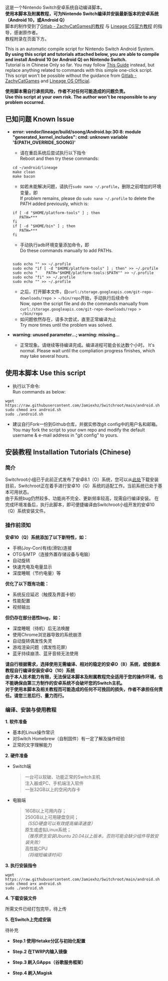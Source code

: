 这是一个Nintendo Switch安卓系统自动编译脚本。  
**使用本脚本及附属教程，可为Nintendo Switch编译并安装最新版本的安卓系统（Android 10，或Android Q）**  
脚本的制作受到了[Gitlab - ZachyCatGames的教程](https://gitlab.com/ZachyCatGames/q-tips-guide) 与 [Lineage OS官方教程](https://wiki.lineageos.org/devices/foster/build) 的指导，感谢原作者。  
教程附录在页面下方。  
  
This is an automatic compile script for Nintendo Switch Android System.  
**By using this script and tutorials attached below, you are able to compile and install Android 10 (or Android Q) on Nintendo Switch.**  
Tutorial is in Chinese Only so far. You may follow [This Guide](https://gitlab.com/ZachyCatGames/q-tips-guide) instead, but replace anything related to commands with this simple one-click script.  
This script won't be possible without the guidance from [Gitlab - ZachyCatGames](https://gitlab.com/ZachyCatGames/q-tips-guide) and [Lineage OS Official](https://wiki.lineageos.org/devices/foster/build).  
  
**使用脚本需自行承担风险，作者不对任何可能造成的问题负责。  
Use this script at your own risk. The author won't be responsible to any problem occurred.**

## 已知问题 Known Issue
  
 + **error: vendor/lineage/build/soong/Android.bp:30:8: module "generated_kernel_includes": cmd: unknown variable '$(PATH_OVERRIDE_SOONG)'**  
   
     + 请在重启系统后尝试执行以下指令  
     Reboot and then try these commands:  
  
     ```
     cd ~/android/lineage  
     make clean  
     make bacon
     ```
     + 如若未能解决问题，请执行`sudo nano ~/.profile`，删除之前增加的环境变量，即  
     If problem remains, please do `sudo nano ~/.profile` to delete the PATH added previously, which is:  
     ```
     if [ -d "$HOME/platform-tools" ] ; then  
        PATH=***  
     fi  
     if [ -d "$HOME/bin" ] ; then  
        PATH=*** 
     fi  
     ```
     + 手动执行adb环境变量添加命令，即  
     Do these commands manually to add PATHs.
     ```
  
     sudo echo "" >> ~/.profile  
     sudo echo "if [ -d "$HOME/platform-tools" ] ; then" >> ~/.profile  
     sudo echo "    PATH="$HOME/platform-tools:$PATH"" >> ~/.profile  
     sudo echo "fi" >> ~/.profile  
     sudo echo "" >> ~/.profile  
     ```  
  
     + 之后，打开脚本文件，自`curl:/storage.googleapis.com/git-repo-downloads/repo > ~/bin/repo`开始，手动执行后续命令  
     Now, open the script file and do the commands manually from `curl:/storage.googleapis.com/git-repo-downloads/repo > ~/bin/repo`  
     + 如问题依然存在，请多次尝试，直至正常编译为止   
     Try more times until the problem was solved.  
  
 + **warning: unused parameter...; warning: missing...**  
   
     + 正常现象。请继续等待编译完成。编译进程可能会长达数个小时。
     It's normal. Please wait until the compliation progress finishes, which may take several hours.
  
## 使用本脚本 Use this script 
  
 + 执行以下命令:  
   Run commands as below:  
```
wget https://raw.githubusercontent.com/Jamiexhz/Switchroot/main/android.sh
sudo chmod a+x android.sh
sudo ./android.sh
```
 + 建议自行Fork一份到Github仓库，并据实修改git config中的用户名和邮箱。  
   You may fork the script to your own repo and modify the default username & e-mail address in "git config" to yours.  
  
## 安装教程 Installation Tutorials (Chinese) #
  
### 简介  
Switchroot小组已于此前正式发布了安卓8.1（O）系统，您可以从[此处](https://forum.xda-developers.com/nintendo-switch/nintendo-switch-news-guides-discussion--development/rom-switchroot-lineageos-15-1-t3951389)下载安装  
目前，Switchroot正在着手进行安卓10（Q）系统的适配工作。当前系统已处于基本可用状态。  
由于系统bug仍然较多、功能尚不完全、更新频率较高，现需自行编译安装。
在完成环境准备后，执行此脚本，即可便捷编译由Switchroot小组开发的安卓10（Q）系统安装文件。  

### 操作前须知
  
**安卓10（Q）系统添加了以下新特性，如：**  
* 手柄(Joy-Con)有线(滑轨)连接  
* OTG与MTP（连接外置存储设备与电脑）  
* 自动旋转  
* 快速充电及电量显示  
* 深度睡眠（节约电量）等  
  
**优化了以下既有功能：**  
* 系统反应延迟（触摸及界面卡顿）  
* 性能配置  
* 视频输出  
  
**但仍存在部分恶性bug，如：**  
* 深度睡眠（待机）后无法唤醒  
* 使用Chrome浏览器导致的系统崩溃  
* 自动旋转偶发性失灵  
* 游戏渲染问题（偶发性花屏）  
* 蓝牙持续崩溃、蓝牙音频无法使用  
  
**请自行根据需求，选择使用无需编译、相对的稳定的安卓O（8）系统，或依据本教程自行编译安装安卓Q（10）系统**  
**由于本人技术能力有限，无法保证本脚本及附属教程完全适用于您的操作环境，也不能确保由第三方制作的安卓系统不会破坏您的Switch主机。  
对于使用本脚本及相关教程而可能造成的任何不可挽回的损失，作者不承担任何责任。请您三思后行、量力而行。**
  

### 编译、安装与使用教程    

**1. 软件准备**  
  
 + 基本的Linux操作常识  
 + 对Switch Homebrew（自制固件）有一定了解及操作经验
 + 正常的文字理解能力  
  
**2. 硬件准备**  
  
 + Switch端  
   
    >一台可以软破、功能正常的Switch主机  
    >注入器或PC、手机端注入软件  
    >一张32GB以上的空闲内存卡  
    
 + 电脑端  
   
    >16GB以上可用内存；  
    >250GB以上可用硬盘空间；  
    >*（SSD硬盘可以有效提高编译速度）*  
    >原生或虚拟Linux系统；  
    >*（推荐原生安装Ubuntu 20.04以上版本，否则可能会缺少组件导致安装失败）*  
    >高性能CPU  
    >*（将缩短编译时间）*  
  
**3. 执行安装指令**  
  
```
wget https://raw.githubusercontent.com/Jamiexhz/Switchroot/main/android.sh
sudo chmod a+x android.sh
sudo ./android.sh
```

**4. 下载安装文件**

所需文件已经打包完毕，待上传
  
**5. 在Switch上完成安装**  
  
待补充
  
 + **Step.1 使用Hetake分区与初始化配置**
       
 + **Step.2 在TWRP内输入镜像**
      
 + **Step.3 刷入GApps（谷歌服务框架）**
      
 + **Step.4 刷入Magisk**
      
